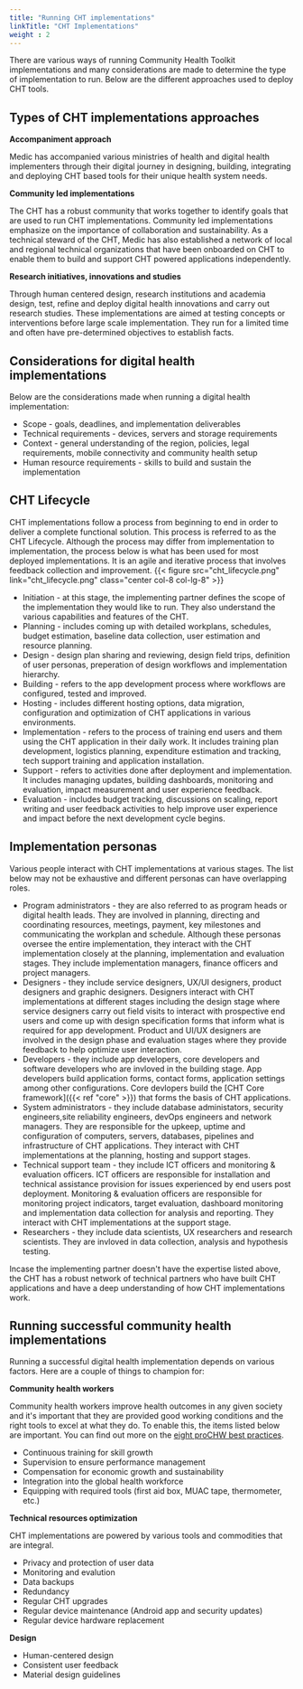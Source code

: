```yaml
---
title: "Running CHT implementations"
linkTitle: "CHT Implementations"
weight : 2
---
```


There are various ways of running Community Health Toolkit implementations and many considerations are made to determine the type of implementation to run. Below are the different approaches used to deploy CHT tools.

## Types of CHT implementations approaches
**Accompaniment approach**

Medic has accompanied various ministries of health and digital health implementers through their digital journey in designing, building, integrating and deploying CHT based tools for their unique health system needs. 

**Community led implementations**

The CHT has a robust community that works together to identify goals that are used to run CHT implementations. Community led implementations emphasize on the importance of collaboration and sustainability.
As a technical steward of the CHT, Medic has also established a network of local and regional technical organizations that have been onboarded on CHT to enable them to build and support CHT powered applications independently.

**Research initiatives, innovations and studies**

Through human centered design, research institutions and academia  design, test, refine and deploy digital health innovations and carry out research studies. These implementations are aimed at testing concepts or interventions before large scale implementation. They run for a limited time and often have pre-determined objectives to establish facts. 

## Considerations for digital health implementations
Below are the considerations made when running a digital health implementation:
- Scope - goals, deadlines, and implementation deliverables
- Technical requirements - devices, servers and storage requirements
- Context - general understanding of the region, policies, legal requirements, mobile connectivity and community health setup
- Human resource requirements - skills to build and sustain the implementation

## CHT Lifecycle
CHT implementations follow a process from beginning to end in order to deliver a complete functional solution. This process is referred to as the CHT Lifecycle. Although the process may differ from implementation to implementation, the process below is what has been used for most deployed implementations. It is an agile and iterative process that involves feedback collection and improvement.
{{< figure src="cht_lifecycle.png" link="cht_lifecycle.png" class="center col-8 col-lg-8" >}}
- Initiation - at this stage, the implementing partner defines the scope of the implementation they would like to run. They also understand the various capabilities and features of the CHT.
- Planning - includes coming up with detailed workplans, schedules, budget estimation, baseline data collection, user estimation and resource planning.
- Design - design plan sharing and reviewing, design field trips, definition of user personas, preperation of design workflows and implementation hierarchy.
- Building - refers to the app development process where workflows are configured, tested and improved.
- Hosting - includes different hosting options, data migration, configuration and optimization of CHT applications in various environments.
- Implementation - refers to the process of training end users and them using the CHT application in their daily work. It includes training plan development, logistics planning, expenditure estimation and tracking, tech support training and application installation.
- Support - refers to activities done after deployment and implementation. It includes managing updates, building dashboards, monitoring and evaluation, impact measurement and user experience feedback.
- Evaluation - includes budget tracking, discussions on scaling, report writing and user feedback activities to help improve user experience and impact before the next development cycle begins.

## Implementation personas
Various people interact with CHT implementations at various stages. The list below may not be exhaustive and different personas can have overlapping roles.
- Program administrators - they are also referred to as program heads or digital health leads. They are involved in planning, directing and coordinating resources, meetings, payment, key milestones and communicating the workplan and schedule. Although these personas oversee the entire implementation, they interact with the CHT implementation closely at the planning, implementation and evaluation stages. They include implementation managers, finance officers and project managers.
- Designers - they include service designers, UX/UI designers, product designers and graphic designers. Designers interact with CHT implementations at different stages including the design stage where service designers carry out field visits to interact with prospective end users and come up with design specification forms that inform what is required for app development. Product and UI/UX designers are involved in the design phase and evaluation stages where they provide feedback to help optimize user interaction.
- Developers - they include app developers, core developers and software developers who are invloved in the building stage. App developers build application forms, contact forms, application settings among other configurations. Core devlopers build the [CHT Core framework]({{< ref "core" >}}) that forms the basis of CHT applications.
- System administrators - they include database administators, security engineers,site reliability engineers, devOps engineers and network managers. They are responsible for the upkeep, uptime and configuration of computers, servers, databases, pipelines and infrastructure of CHT applications. They interact with CHT implementations at the planning, hosting and support stages.
- Technical support team - they include ICT officers and monitoring & evaluation officers. ICT officers are responsible for installation and technical assistance provision for issues experienced by end users post deployment. Monitoring & evaluation officers are responsible for monitoring project indicators, target evaluation, dashboard monitoring and implementation data collection for analysis and reporting. They interact with CHT implementations at the support stage.
- Researchers - they include data scientists, UX researchers and research scientists. They are invloved in data collection, analysis and hypothesis testing.

Incase the implementing partner doesn't have the expertise listed above, the CHT has a robust network of technical partners who have built CHT applications and have a deep understanding of how CHT implementations work.
## Running successful community health implementations
Running a successful digital health implementation depends on various factors. Here are a couple of things to champion for:

**Community health workers**

Community health workers improve health outcomes in any given society and it's important that they are provided good working conditions and the right tools to excel at what they do. To enable this, the items listed below are important. You can find out more on the [eight proCHW best practices](https://joinchic.org/what-we-do/).

- Continuous training for skill growth
- Supervision to ensure performance management
- Compensation for economic growth and sustainability
- Integration into the global health workforce
- Equipping with required tools (first aid box, MUAC tape, thermometer, etc.)

**Technical resources optimization**

CHT implementations are powered by various tools and commodities that are integral.

- Privacy and protection of user data
- Monitoring and evalution
- Data backups
- Redundancy
- Regular CHT upgrades
- Regular device maintenance (Android app and security updates)
- Regular device hardware replacement


**Design**

- Human-centered design
- Consistent user feedback
- Material design guidelines
